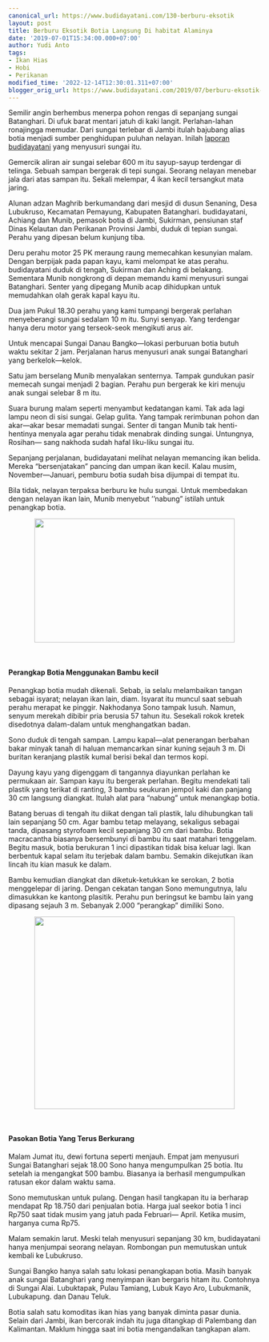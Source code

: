 ```yaml
---
canonical_url: https://www.budidayatani.com/130-berburu-eksotik
layout: post
title: Berburu Eksotik Botia Langsung Di habitat Alaminya
date: '2019-07-01T15:34:00.000+07:00'
author: Yudi Anto
tags:
- Ikan Hias
- Hobi
- Perikanan
modified_time: '2022-12-14T12:30:01.311+07:00'
blogger_orig_url: https://www.budidayatani.com/2019/07/berburu-eksotik-botia-langsung-di.html
---
```


<p>Semilir angin berhembus menerpa pohon rengas di sepanjang sungai Batanghari. Di ufuk barat mentari jatuh di kaki langit. Perlahan-lahan ronajingga memudar. Dari sungai terlebar di Jambi itulah bajubang alias botia menjadi sumber penghidupan puluhan nelayan. Inilah <a href="https://www.budidayatani.com/">laporan budidayatani</a> yang menyusuri sungai itu.</p><p>Gemercik aliran air sungai selebar 600 m itu sayup-sayup terdengar di telinga. Sebuah sampan bergerak di tepi sungai. Seorang nelayan menebar jala dari atas sampan itu. Sekali melempar, 4 ikan kecil tersangkut mata jaring.</p><p>Alunan adzan Maghrib berkumandang dari mesjid di dusun Senaning, Desa Lubukruso, Kecamatan Pemayung, Kabupaten Batanghari. budidayatani, Achiang dan Munib, pemasok botia di Jambi, Sukirman, pensiunan staf Dinas Kelautan dan Perikanan Provinsi Jambi, duduk di tepian sungai. Perahu yang dipesan belum kunjung tiba.</p><p>Deru perahu motor 25 PK meraung raung memecahkan kesunyian malam. Dengan berpijak pada papan kayu, kami melompat ke atas perahu. budidayatani duduk di tengah, Sukirman dan Aching di belakang. Sementara Munib nongkrong di depan memandu kami menyusuri sungai Batanghari. Senter yang dipegang Munib acap dihidupkan untuk memudahkan olah gerak kapal kayu itu.</p><p>Dua jam Pukul 18.30 perahu yang kami tumpangi bergerak perlahan menyeberangi sungai sedalam 10 m itu. Sunyi senyap. Yang terdengar hanya deru motor yang terseok-seok mengikuti arus air.</p><p>Untuk mencapai Sungai Danau Bangko—lokasi perburuan botia butuh waktu sekitar 2 jam. Perjalanan harus menyusuri anak sungai Batanghari yang berkelok—kelok.</p><p>Satu jam berselang Munib menyalakan senternya. Tampak gundukan pasir memecah sungai menjadi 2 bagian. Perahu pun bergerak ke kiri menuju anak sungai selebar 8 m itu.</p><p>Suara burung malam seperti menyambut kedatangan kami. Tak ada lagi lampu neon di sisi sungai. Gelap gulita. Yang tampak rerimbunan pohon dan akar—akar besar memadati sungai. Senter di tangan Munib tak henti-hentinya menyala agar perahu tidak menabrak dinding sungai. Untungnya, Rosihan— sang nakhoda sudah hafal liku-liku sungai itu.</p><p>Sepanjang perjalanan, budidayatani melihat nelayan memancing ikan belida. Mereka “bersenjatakan” pancing dan umpan ikan kecil. Kalau musim, November—Januari, pemburu botia sudah bisa dijumpai di tempat itu.</p><p>Bila tidak, nelayan terpaksa berburu ke hulu sungai. Untuk membedakan dengan nelayan ikan lain, Munib menyebut ’’nabung” istilah untuk penangkap botia.</p><div style="clear: both; text-align: center;"><a style="margin-left: 1em; margin-right: 1em;" href="https://i2.wp.com/1.bp.blogspot.com/-eC1G2jGyW5Q/XRm_A01CYjI/AAAAAAAACq4/rRFcoCytxBQ1T5HybNVIuxJXkqa2IIBCACLcBGAs/s1600/botia_800x499.jpg?ssl=1"><img loading="lazy" src="https://i2.wp.com/1.bp.blogspot.com/-eC1G2jGyW5Q/XRm_A01CYjI/AAAAAAAACq4/rRFcoCytxBQ1T5HybNVIuxJXkqa2IIBCACLcBGAs/s400/botia_800x499.jpg?resize=400%2C248&amp;ssl=1" width="400" height="248" border="0" data-original-height="499" data-original-width="800" data-recalc-dims="1" /></a></div><p>&nbsp;</p><h4>Perangkap Botia Menggunakan Bambu kecil</h4><p>Penangkap botia mudah dikenali. Sebab, ia selalu melambaikan tangan sebagai isyarat; nelayan ikan lain, diam. Isyarat itu muncul saat sebuah perahu merapat ke pinggir. Nakhodanya Sono tampak lusuh. Namun, senyum merekah dibibir pria berusia 57 tahun itu. Sesekali rokok kretek disedotnya dalam-dalam untuk menghangatkan badan.</p><p>Sono duduk di tengah sampan. Lampu kapal—alat penerangan berbahan bakar minyak tanah di haluan memancarkan sinar kuning sejauh 3 m. Di buritan keranjang plastik kumal berisi bekal dan termos kopi.</p><p>Dayung kayu yang digenggam di tangannya diayunkan perlahan ke permukaan air. Sampan kayu itu bergerak perlahan. Begitu mendekati tali plastik yang terikat di ranting, 3 bambu seukuran jempol kaki dan panjang 30 cm langsung diangkat. Itulah alat para “nabung” untuk menangkap botia.</p><p>Batang beruas di tengah itu diikat dengan tali plastik, lalu dihubungkan tali lain sepanjang 50 cm. Agar bambu tetap melayang, sekaligus sebagai tanda, dipasang styrofoam kecil sepanjang 30 cm dari bambu. Botia macracantha biasanya bersembunyi di bambu itu saat matahari tenggelam. Begitu masuk, botia berukuran 1 inci dipastikan tidak bisa keluar lagi. Ikan berbentuk kapal selam itu terjebak dalam bambu. Semakin dikejutkan ikan lincah itu kian masuk ke dalam.</p><p>Bambu kemudian diangkat dan diketuk-ketukkan ke serokan, 2 botia menggelepar di jaring. Dengan cekatan tangan Sono memungutnya, lalu dimasukkan ke kantong plasitik. Perahu pun beringsut ke bambu lain yang dipasang sejauh 3 m. Sebanyak 2.000 “perangkap” dimiliki Sono.</p><div style="clear: both; text-align: center;"><a style="margin-left: 1em; margin-right: 1em;" href="https://i0.wp.com/1.bp.blogspot.com/--wyNQVKGCC4/XRm_GLvsljI/AAAAAAAACq8/0xajnIlR0-gnKfr5tbmfkv9e6vSfFaknwCLcBGAs/s1600/botia_623x600.jpg?ssl=1"><img loading="lazy" src="https://i1.wp.com/1.bp.blogspot.com/--wyNQVKGCC4/XRm_GLvsljI/AAAAAAAACq8/0xajnIlR0-gnKfr5tbmfkv9e6vSfFaknwCLcBGAs/s400/botia_623x600.jpg?resize=400%2C385&amp;ssl=1" width="400" height="385" border="0" data-original-height="600" data-original-width="623" data-recalc-dims="1" /></a></div><p>&nbsp;</p><h4>Pasokan Botia Yang Terus Berkurang</h4><p>Malam Jumat itu, dewi fortuna seperti menjauh. Empat jam menyusuri Sungai Batanghari sejak 18.00 Sono hanya mengumpulkan 25 botia. Itu setelah ia mengangkat 500 bambu. Biasanya ia berhasil mengumpulkan ratusan ekor dalam waktu sama.</p><p>Sono memutuskan untuk pulang. Dengan hasil tangkapan itu ia berharap mendapat Rp 18.750 dari penjualan botia. Harga jual seekor botia 1 inci Rp750 saat tidak musim yang jatuh pada Februari— April. Ketika musim, harganya cuma Rp75.</p><p>Malam semakin larut. Meski telah menyusuri sepanjang 30 km, budidayatani hanya menjumpai seorang nelayan. Rombongan pun memutuskan untuk kembali ke Lubukruso.</p><p>Sungai Bangko hanya salah satu lokasi penangkapan botia. Masih banyak anak sungai Batanghari yang menyimpan ikan bergaris hitam itu. Contohnya di Sungai Alai. Lubuktapak, Pulau Tamiang, Lubuk Kayo Aro, Lubukmanik, Lubukapung. dan Danau Teluk.</p><p>Botia salah satu komoditas ikan hias yang banyak diminta pasar dunia. Selain dari Jambi, ikan bercorak indah itu juga ditangkap di Palembang dan Kalimantan. Maklum hingga saat ini botia mengandalkan tangkapan alam.</p>